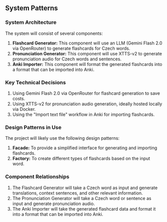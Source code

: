 ## System Patterns

### System Architecture

The system will consist of several components:

1.  **Flashcard Generator:** This component will use an LLM (Gemini Flash 2.0 via OpenRouter) to generate flashcards for Czech words.
2.  **Pronunciation Generator:** This component will use XTTS-v2 to generate pronunciation audio for Czech words and sentences.
3.  **Anki Importer:** This component will format the generated flashcards into a format that can be imported into Anki.

### Key Technical Decisions

1.  Using Gemini Flash 2.0 via OpenRouter for flashcard generation to save costs.
2.  Using XTTS-v2 for pronunciation audio generation, ideally hosted locally via Docker.
3.  Using the "Import text file" workflow in Anki for importing flashcards.

### Design Patterns in Use

The project will likely use the following design patterns:

1.  **Facade:** To provide a simplified interface for generating and importing flashcards.
2.  **Factory:** To create different types of flashcards based on the input word.

### Component Relationships

1.  The Flashcard Generator will take a Czech word as input and generate translations, context sentences, and other relevant information.
2.  The Pronunciation Generator will take a Czech word or sentence as input and generate pronunciation audio.
3.  The Anki Importer will take the generated flashcard data and format it into a format that can be imported into Anki.
